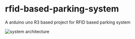# rfid-based-parking-system
A arduino uno R3 based project for RFID based parking system


![system architecture](https://github.com/Supreem-khadka/rfid-based-parking-system/assets/172183066/2e8e0967-44c2-4015-a6cc-62205ad01832)
